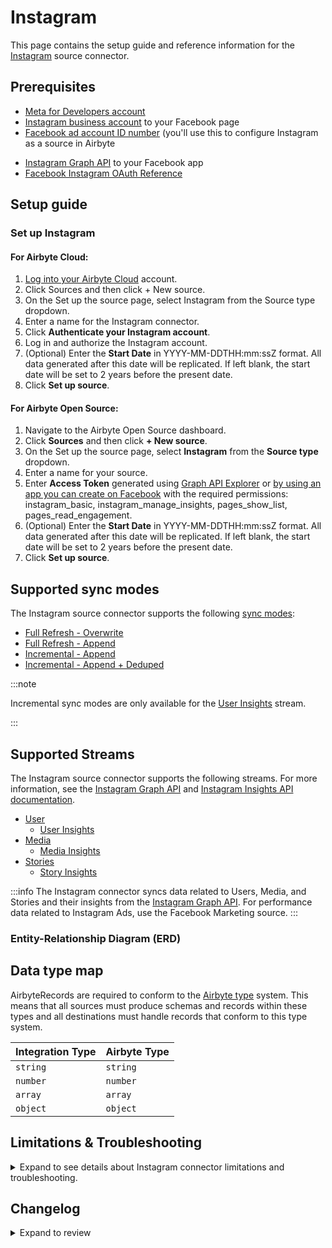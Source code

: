 # Instagram

<HideInUI>

This page contains the setup guide and reference information for the [Instagram](https://www.instagram.com/) source connector.

</HideInUI>

## Prerequisites

- [Meta for Developers account](https://developers.facebook.com)
- [Instagram business account](https://www.facebook.com/business/help/898752960195806) to your
  Facebook page
- [Facebook ad account ID number](https://www.facebook.com/business/help/1492627900875762) (you'll
  use this to configure Instagram as a source in Airbyte

<!-- env:oss -->

- [Instagram Graph API](https://developers.facebook.com/docs/instagram-api/) to your Facebook app
- [Facebook Instagram OAuth Reference](https://developers.facebook.com/docs/instagram-platform/reference/oauth-authorize/)

<!-- /env:oss -->

## Setup guide

### Set up Instagram

<!-- env:cloud -->

#### For Airbyte Cloud:

1. [Log into your Airbyte Cloud](https://cloud.airbyte.com/workspaces) account.
2. Click Sources and then click + New source.
3. On the Set up the source page, select Instagram from the Source type dropdown.
4. Enter a name for the Instagram connector.
5. Click **Authenticate your Instagram account**.
6. Log in and authorize the Instagram account.
7. (Optional) Enter the **Start Date** in YYYY-MM-DDTHH:mm:ssZ format. All data generated after this
   date will be replicated. If left blank, the start date will be set to 2 years before the present
   date.
8. Click **Set up source**.

<!-- /env:cloud -->

<!-- env:oss -->

#### For Airbyte Open Source:

1. Navigate to the Airbyte Open Source dashboard.
2. Click **Sources** and then click **+ New source**.
3. On the Set up the source page, select **Instagram** from the **Source type** dropdown.
4. Enter a name for your source.
5. Enter **Access Token** generated
   using [Graph API Explorer](https://developers.facebook.com/tools/explorer/)
   or [by using an app you can create on Facebook](https://developers.facebook.com/docs/instagram-basic-display-api/getting-started/)
   with the required permissions: instagram_basic, instagram_manage_insights, pages_show_list,
   pages_read_engagement.
6. (Optional) Enter the **Start Date** in YYYY-MM-DDTHH:mm:ssZ format. All data generated after this
   date will be replicated. If left blank, the start date will be set to 2 years before the present
   date.
7. Click **Set up source**.

<!-- /env:oss -->

<HideInUI>

## Supported sync modes

The Instagram source connector supports the following [sync modes](https://docs.airbyte.com/cloud/core-concepts/#connection-sync-modes):

- [Full Refresh - Overwrite](https://docs.airbyte.com/understanding-airbyte/connections/full-refresh-overwrite/)
- [Full Refresh - Append](https://docs.airbyte.com/understanding-airbyte/connections/full-refresh-append)
- [Incremental - Append](https://docs.airbyte.com/understanding-airbyte/connections/incremental-append)
- [Incremental - Append + Deduped](https://docs.airbyte.com/understanding-airbyte/connections/incremental-append-deduped)

:::note

Incremental sync modes are only available for
the [User Insights](https://developers.facebook.com/docs/instagram-api/reference/ig-user/insights)
stream.

:::

## Supported Streams

The Instagram source connector supports the following streams. For more information, see
the [Instagram Graph API](https://developers.facebook.com/docs/instagram-api/)
and [Instagram Insights API documentation](https://developers.facebook.com/docs/instagram-api/guides/insights/).

- [User](https://developers.facebook.com/docs/instagram-api/reference/ig-user)
    - [User Insights](https://developers.facebook.com/docs/instagram-api/reference/ig-user/insights)
- [Media](https://developers.facebook.com/docs/instagram-api/reference/ig-user/media)
    - [Media Insights](https://developers.facebook.com/docs/instagram-api/reference/ig-media/insights)
- [Stories](https://developers.facebook.com/docs/instagram-api/reference/ig-user/stories/)
    - [Story Insights](https://developers.facebook.com/docs/instagram-api/reference/ig-media/insights)

:::info
The Instagram connector syncs data related to Users, Media, and Stories and their insights from
the [Instagram Graph API](https://developers.facebook.com/docs/instagram-api/). For performance data
related to Instagram Ads, use the Facebook Marketing source.
:::

### Entity-Relationship Diagram (ERD)
<EntityRelationshipDiagram></EntityRelationshipDiagram>

## Data type map

AirbyteRecords are required to conform to
the [Airbyte type](https://docs.airbyte.com/understanding-airbyte/supported-data-types/) system.
This means that all sources must produce schemas and records within these types and all destinations
must handle records that conform to this type system.

| Integration Type | Airbyte Type |
|:-----------------|:-------------|
| `string`         | `string`     |
| `number`         | `number`     |
| `array`          | `array`      |
| `object`         | `object`     |

## Limitations & Troubleshooting

<details>
<summary>
Expand to see details about Instagram connector limitations and troubleshooting.
</summary>

### Connector limitations

#### Rate limiting

Instagram limits the number of requests that can be made at a time. See
Facebook's [documentation on rate limiting](https://developers.facebook.com/docs/graph-api/overview/rate-limiting/#instagram-graph-api)
for more information.

### Troubleshooting

- Check out common troubleshooting issues for the Instagram source connector on
  our [Airbyte Forum](https://github.com/airbytehq/airbyte/discussions).

</details>

## Changelog

<details>
  <summary>Expand to review</summary>

| Version | Date       | Pull Request                                             | Subject                                                                                                                   |
|:--------|:-----------|:---------------------------------------------------------|:--------------------------------------------------------------------------------------------------------------------------|
| 4.1.1   | 2025-06-02 | [60976](https://github.com/airbytehq/airbyte/pull/60976) | Optimize requests made to Instagram Graph API |
| 4.1.0-rc.1   | 2025-05-27 | [60848](https://github.com/airbytehq/airbyte/pull/60848) | Add `views` metric to `StoryInsights` and `MediaInsights` streams. |
| 4.0.5 | 2025-05-10 | [59798](https://github.com/airbytehq/airbyte/pull/59798) | Update dependencies |
| 4.0.4 | 2025-05-03 | [59243](https://github.com/airbytehq/airbyte/pull/59243) | Update dependencies |
| 4.0.3 | 2025-04-26 | [58773](https://github.com/airbytehq/airbyte/pull/58773) | Update dependencies |
| 4.0.2 | 2025-04-19 | [58167](https://github.com/airbytehq/airbyte/pull/58167) | Update dependencies |
| 4.0.1 | 2025-04-12 | [57704](https://github.com/airbytehq/airbyte/pull/57704) | Update dependencies |
| 4.0.0 | 2025-04-07 | [55860](https://github.com/airbytehq/airbyte/pull/55860) | Remove deprecated metrics from `StoryInsights`, `UserInsights` and `MediaInsights` streams. |
| 3.2.5 | 2025-04-05 | [57069](https://github.com/airbytehq/airbyte/pull/57069) | Update dependencies |
| 3.2.4 | 2025-03-29 | [56666](https://github.com/airbytehq/airbyte/pull/56666) | Update dependencies |
| 3.2.3 | 2025-03-22 | [56020](https://github.com/airbytehq/airbyte/pull/56020) | Update dependencies |
| 3.2.2 | 2025-03-10 | [55685](https://github.com/airbytehq/airbyte/pull/55685) | Disable cache for InstagramMediaChildrenTransformation |
| 3.2.1 | 2025-03-08 | [55463](https://github.com/airbytehq/airbyte/pull/55463) | Update dependencies |
| 3.2.0 | 2025-02-28 | [54364](https://github.com/airbytehq/airbyte/pull/54364) | Update to CDK v6 |
| 3.1.9 | 2025-03-01 | [54789](https://github.com/airbytehq/airbyte/pull/54789) | Update dependencies |
| 3.1.8 | 2025-02-22 | [54364](https://github.com/airbytehq/airbyte/pull/54364) | Update dependencies |
| 3.1.7 | 2025-02-15 | [53846](https://github.com/airbytehq/airbyte/pull/53846) | Update dependencies |
| 3.1.6 | 2025-02-08 | [53291](https://github.com/airbytehq/airbyte/pull/53291) | Update dependencies |
| 3.1.5 | 2025-02-06 | [53171](https://github.com/airbytehq/airbyte/pull/53171) | Fix missing OAuth fields |
| 3.1.4 | 2025-02-01 | [52260](https://github.com/airbytehq/airbyte/pull/52260) | Update dependencies |
| 3.1.3 | 2025-01-20 | [52035](https://github.com/airbytehq/airbyte/pull/52035) | Upgrade to API v21.0 |
| 3.1.2 | 2025-01-11 | [44223](https://github.com/airbytehq/airbyte/pull/44223) | Starting with this version, the Docker image is now rootless. Please note that this and future versions will not be compatible with Airbyte versions earlier than 0.64 |
| 3.1.1 | 2025-01-09 | [51018](https://github.com/airbytehq/airbyte/pull/51018) | Remove deprecated metrics from `StoryInsights` and `MediaInsights` streams. |
| 3.1.0 | 2024-07-13 | [41937](https://github.com/airbytehq/airbyte/pull/41937) | New metrics added for `StoryInsights` and `MediaInsights` streams. |
| 3.0.22 | 2024-07-27 | [42721](https://github.com/airbytehq/airbyte/pull/42721) | Update dependencies |
| 3.0.21 | 2024-07-20 | [42346](https://github.com/airbytehq/airbyte/pull/42346) | Update dependencies |
| 3.0.20 | 2024-07-13 | [41784](https://github.com/airbytehq/airbyte/pull/41784) | Update dependencies |
| 3.0.19 | 2024-07-10 | [41586](https://github.com/airbytehq/airbyte/pull/41586) | Update dependencies |
| 3.0.18 | 2024-07-09 | [41109](https://github.com/airbytehq/airbyte/pull/41109) | Update dependencies |
| 3.0.17 | 2024-07-08 | [41046](https://github.com/airbytehq/airbyte/pull/41046) | Use latest `CDK` version possible |
| 3.0.16 | 2024-07-06 | [40903](https://github.com/airbytehq/airbyte/pull/40903) | Update dependencies |
| 3.0.15 | 2024-07-02 | [40569](https://github.com/airbytehq/airbyte/pull/40569) | Migrate MediaInsights and StoryInsights to low-code |
| 3.0.14 | 2024-06-26 | [40524](https://github.com/airbytehq/airbyte/pull/40524) | Fix Api stream when the results contain not business accounts |
| 3.0.13 | 2024-06-25 | [40456](https://github.com/airbytehq/airbyte/pull/40456) | Update dependencies |
| 3.0.12 | 2024-06-24 | [39504](https://github.com/airbytehq/airbyte/pull/39504) | Migrate Media, Users, UserLifeTimeInsights and Stories to low-code |
| 3.0.11 | 2024-06-22 | [40127](https://github.com/airbytehq/airbyte/pull/40127) | Update dependencies |
| 3.0.10 | 2024-06-06 | [39303](https://github.com/airbytehq/airbyte/pull/39303) | [autopull] Upgrade base image to v1.2.2 |
| 3.0.9 | 2024-05-21 | [38554](https://github.com/airbytehq/airbyte/pull/38554) | Upgrade to API v19.0 |
| 3.0.8 | 2024-05-20 | [38268](https://github.com/airbytehq/airbyte/pull/38268) | Replace AirbyteLogger with logging.Logger |
| 3.0.7 | 2024-04-19 | [36643](https://github.com/airbytehq/airbyte/pull/36643) | Updating to 0.80.0 CDK |
| 3.0.6 | 2024-04-12 | [36643](https://github.com/airbytehq/airbyte/pull/36643) | Schema descriptions |
| 3.0.5 | 2024-03-20 | [36314](https://github.com/airbytehq/airbyte/pull/36314) | Unpin CDK version |
| 3.0.4 | 2024-03-07 | [35875](https://github.com/airbytehq/airbyte/pull/35875) | Remove `total_interactions` from the `MediaInsights` queries. |
| 3.0.3 | 2024-02-12 | [35177](https://github.com/airbytehq/airbyte/pull/35177) | Manage dependencies with Poetry |
| 3.0.2 | 2024-01-15 | [34254](https://github.com/airbytehq/airbyte/pull/34254) | Prepare for airbyte-lib |
| 3.0.1 | 2024-01-08 | [33989](https://github.com/airbytehq/airbyte/pull/33989) | Remove metrics from video feed |
| 3.0.0 | 2024-01-05 | [33930](https://github.com/airbytehq/airbyte/pull/33930) | Upgrade to API v18.0 |
| 2.0.1 | 2024-01-03 | [33889](https://github.com/airbytehq/airbyte/pull/33889) | Change requested metrics for stream `media_insights` |
| 2.0.0 | 2023-11-17 | [32500](https://github.com/airbytehq/airbyte/pull/32500) | Add primary keys for UserLifetimeInsights and UserInsights; add airbyte_type to timestamp fields |
| 1.0.16 | 2023-11-17 | [32627](https://github.com/airbytehq/airbyte/pull/32627) | Fix start_date type; fix docs |
| 1.0.15 | 2023-11-14 | [32494](https://github.com/airbytehq/airbyte/pull/32494) | Marked start_date as optional; set max retry time to 10 minutes; add suggested streams |
| 1.0.14 | 2023-11-13 | [32423](https://github.com/airbytehq/airbyte/pull/32423) | Capture media_product_type column in media and stories stream |
| 1.0.13 | 2023-11-10 | [32245](https://github.com/airbytehq/airbyte/pull/32245) | Add skipping reading MediaInsights stream if an error code 10 is received |
| 1.0.12 | 2023-11-07 | [32200](https://github.com/airbytehq/airbyte/pull/32200) | The backoff strategy has been updated to make some errors retriable |
| 1.0.11 | 2023-08-03 | [29031](https://github.com/airbytehq/airbyte/pull/29031) | Reverted `advancedAuth` spec changes |
| 1.0.10 | 2023-08-01 | [28910](https://github.com/airbytehq/airbyte/pull/28910) | Updated `advancedAuth` broken references |
| 1.0.9 | 2023-07-01 | [27908](https://github.com/airbytehq/airbyte/pull/27908) | Fix bug when `user_lifetime_insights` stream returns `Key Error (end_time)`, refactored `state` to use `IncrementalMixin` |
| 1.0.8 | 2023-05-26 | [26767](https://github.com/airbytehq/airbyte/pull/26767) | Handle permission error for `insights` |
| 1.0.7 | 2023-05-26 | [26656](https://github.com/airbytehq/airbyte/pull/26656) | Remove `authSpecification` from connector specification in favour of `advancedAuth` |
| 1.0.6 | 2023-03-28 | [26599](https://github.com/airbytehq/airbyte/pull/26599) | Handle error for Media posted before business account conversion |
| 1.0.5 | 2023-03-28 | [24634](https://github.com/airbytehq/airbyte/pull/24634) | Add user-friendly message for no instagram_business_accounts case |
| 1.0.4 | 2023-03-15 | [23671](https://github.com/airbytehq/airbyte/pull/23671) | Add info about main permissions in spec and doc links in error message to navigate user |
| 1.0.3 | 2023-03-14 | [24043](https://github.com/airbytehq/airbyte/pull/24043) | Do not emit incomplete records for `user_insights` stream |
| 1.0.2 | 2023-03-14 | [24042](https://github.com/airbytehq/airbyte/pull/24042) | Test publish flow |
| 1.0.1 | 2023-01-19 | [21602](https://github.com/airbytehq/airbyte/pull/21602) | Handle abnormally large state values |
| 1.0.0 | 2022-09-23 | [17110](https://github.com/airbytehq/airbyte/pull/17110) | Remove custom read function and migrate to per-stream state |
| 0.1.11 | 2022-09-08 | [16428](https://github.com/airbytehq/airbyte/pull/16428) | Fix requests metrics for Reels media product type |
| 0.1.10 | 2022-09-05 | [16340](https://github.com/airbytehq/airbyte/pull/16340) | Update to latest version of the CDK (v0.1.81) |
| 0.1.9 | 2021-09-30 | [6438](https://github.com/airbytehq/airbyte/pull/6438) | Annotate Oauth2 flow initialization parameters in connector specification |
| 0.1.8 | 2021-08-11 | [5354](https://github.com/airbytehq/airbyte/pull/5354) | Added check for empty state and fixed tests |
| 0.1.7 | 2021-07-19 | [4805](https://github.com/airbytehq/airbyte/pull/4805) | Add support for previous `STATE` format |
| 0.1.6 | 2021-07-07 | [4210](https://github.com/airbytehq/airbyte/pull/4210) | Refactor connector to use CDK: - improve error handling - fix sync fail with HTTP status 400 - integrate SAT |

</details>

</HideInUI>
